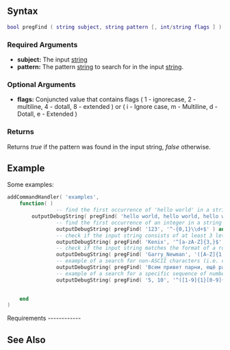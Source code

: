Syntax
------

``` lua
bool pregFind ( string subject, string pattern [, int/string flags ] )
```

### Required Arguments

-   **subject:** The input [string](/docs/string.md "wikilink")
-   **pattern:** The pattern [string](/docs/string.md "wikilink") to search for in the input [string](/string.md "wikilink").

### Optional Arguments

-   **flags:** Conjuncted value that contains flags ( 1 - ignorecase, 2 - multiline, 4 - dotall, 8 - extended ) or ( i - Ignore case, m - Multiline, d - Dotall, e - Extended )

### Returns

Returns *true* if the pattern was found in the input string, *false* otherwise.

Example
-------

<section name="Shared ( client and server )" class="both" show="true">
Some examples:

``` lua
addCommandHandler( 'examples',
    function( )
                -- find the first occurrence of 'hello world' in a string
        outputDebugString( pregFind( 'hello world, hello world, hello world', 'hello world' ) and 'found' or 'not found' ) -- found 
                -- find the first occurrence of an integer in a string
                outputDebugString( pregFind( '123', '^-{0,1}\\d+$' ) and 'found' or 'not found' ) -- found
                -- check if the input string consists of at least 3 letters from a to z (both uppercase and lowercase) and does not contain any whitespace characters
                outputDebugString( pregFind( 'Kenix', '^[a-zA-Z]{3,}$' ) and 'found' or 'not found' ) -- found
                -- check if the input string matches the format of a role-play name
                outputDebugString( pregFind( 'Garry_Newman', '([A-Z]{1,1})[a-z]{2,9}_([A-Z]{1,1})[a-z]{2,9}' ) and 'found' or 'not found' ) -- found
                -- example of a search for non-ASCII characters (i.e. cyrillic) - привет
                outputDebugString( pregFind( 'Всем привет парни, ещё раз привет :D', 'привет' ) and 'found' or 'not found' ) -- found
                -- example of a search for a specific sequence of numbers
                outputDebugString( pregFind( '5, 10', '^([1-9]{1}[0-9]{0,})+(((,\s|,)[1-9]{1}[0-9]{0,}){0,1}){1,1}' ) and 'found' or 'not found' ) -- found

                
    end
)
```

</section>
Requirements
------------

See Also
--------
